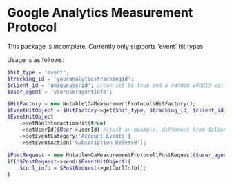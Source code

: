 # Google Analytics Measurement Protocol

This package is incomplete. Currently only supports 'event' hit types.

Usage is as follows:

```php
$hit_type = 'event';
$tracking_id = 'youranalyticstrackingid';
$client_id = 'uniqueuserid'; //can set to true and a random v4UUID will be generated for you
$user_agent = 'youruseragentinfo';

$HitFactory = new Notable\GaMeasurementProtocol\HitFactory();
$EventHitObject = $HitFactory->get($hit_type, $tracking_id, $client_id);
$EventHitObject
    ->setNonInteractionHit(true)
	->setUserId($User->userId) //just an example, different from $client_id above
	->setEventCategory('Account Events')
	->setEventAction('Subscription Deleted');
		
$PostRequest = new Notable\GaMeasurementProtocol\PostRequest($user_agent); //Optionally set second param to 'true' to make an SSL request
if(!$PostRequest->send($EventHitObject){
    $curl_info = $PostRequest->getCurlInfo();
}
```